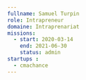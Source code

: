```yaml
---
fullname: Samuel Turpin 
role: Intrapreneur  
domaine: Intraprenariat
missions:
  - start: 2020-03-14
    end: 2021-06-30
    status: admin
startups : 
  - cmachance
---
```

